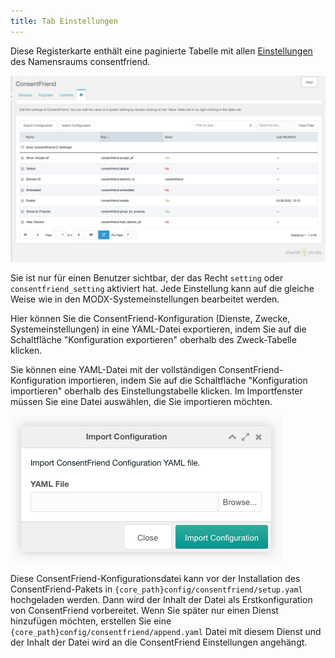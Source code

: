 ```yaml
---
title: Tab Einstellungen 
---
```


Diese Registerkarte enthält eine paginierte Tabelle mit allen
[Einstellungen](../04_System_Settings.md) des Namensraums consentfriend.

![Tab Einstellungen](img/settings.png)

Sie ist nur für einen Benutzer sichtbar, der das Recht `setting` oder
`consentfriend_setting` aktiviert hat. Jede Einstellung kann auf die gleiche
Weise wie in den MODX-Systemeinstellungen bearbeitet werden.

Hier können Sie die ConsentFriend-Konfiguration (Dienste, Zwecke,
Systemeinstellungen) in eine YAML-Datei exportieren, indem Sie auf die
Schaltfläche "Konfiguration exportieren" oberhalb des Zweck-Tabelle klicken.

Sie können eine YAML-Datei mit der vollständigen ConsentFriend-Konfiguration
importieren, indem Sie auf die Schaltfläche "Konfiguration importieren" oberhalb
des Einstellungstabelle klicken. Im Importfenster müssen Sie eine Datei
auswählen, die Sie importieren möchten.

![Konfiguration importieren](img/configuration-import.png)

Diese ConsentFriend-Konfigurationsdatei kann vor der Installation des
ConsentFriend-Pakets in `{core_path}config/consentfriend/setup.yaml` hochgeladen
werden. Dann wird der Inhalt der Datei als Erstkonfiguration von ConsentFriend
vorbereitet. Wenn Sie später nur einen Dienst hinzufügen möchten, erstellen Sie
eine `{core_path}config/consentfriend/append.yaml` Datei mit diesem Dienst und
der Inhalt der Datei wird an die ConsentFriend Einstellungen angehängt.
